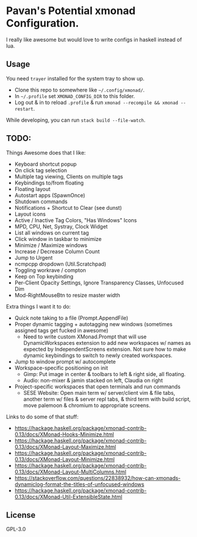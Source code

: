 # Pavan's Potential xmonad Configuration.

I really like awesome but would love to write configs in haskell instead of
lua.


## Usage

You need `trayer` installed for the system tray to show up.

* Clone this repo to somewhere like `~/.config/xmonad/`.
* In `~/.profile` set `XMONAD_CONFIG_DIR` to this folder.
* Log out & in to reload `.profile` & run `xmonad --recompile && xmonad --restart`.

While developing, you can run `stack build --file-watch`.


## TODO:

Things Awesome does that I like:

* Keyboard shortcut popup
* On click tag selection
* Multiple tag viewing, Clients on multiple tags
* Keybindings to/from floating
* Floating layout
* Autostart apps (SpawnOnce)
* Shutdown commands
* Notifications + Shortcut to Clear (see dunst)
* Layout icons
* Active / Inactive Tag Colors, "Has Windows" Icons
* MPD, CPU, Net, Systray, Clock Widget
* List all windows on current tag
* Click window in taskbar to minimize
* Minimize / Maximize windows
* Increase / Decrease Column Count
* Jump to Urgent
* ncmpcpp dropdown  (Util.Scratchpad)
* Toggling workrave / compton
* Keep on Top keybinding
* Per-Client Opacity Settings, Ignore Transparency Classes, Unfocused Dim
* Mod-RightMouseBtn to resize master width

Extra things I want it to do:

* Quick note taking to a file   (Prompt.AppendFile)
* Proper dynamic tagging + autotagging new windows
  (sometimes assigned tags get fucked in awesome)
    * Need to write custom XMonad.Prompt that will use DynamicWorkspaces
      extension to add new workspaces w/ names as expected by
      IndependentScreens extension. Not sure how to make dynamic keybindings to
      switch to newly created workspaces.
* Jump to window prompt w/ autocomplete
* Workspace-specific positioning on init
    * Gimp: Put image in center & toolbars to left & right side, all floating.
    * Audio: non-mixer & jamin stacked on left, Claudia on right
* Project-specific workspaces that open terminals and run commands
    * SESE Website: Open main term w/ server/client vim & file tabs, another
      term w/ files & server repl tabs, & third term with build script, move
      palemoon & chromium to appropriate screens.


Links to do some of that stuff:

* https://hackage.haskell.org/package/xmonad-contrib-0.13/docs/XMonad-Hooks-Minimize.html
* https://hackage.haskell.org/package/xmonad-contrib-0.13/docs/XMonad-Layout-Maximize.html
* https://hackage.haskell.org/package/xmonad-contrib-0.13/docs/XMonad-Layout-Minimize.html
* https://hackage.haskell.org/package/xmonad-contrib-0.13/docs/XMonad-Layout-MultiColumns.html
* https://stackoverflow.com/questions/22838932/how-can-xmonads-dynamiclog-format-the-titles-of-unfocused-windows
* https://hackage.haskell.org/package/xmonad-contrib-0.13/docs/XMonad-Util-ExtensibleState.html

## License

GPL-3.0
